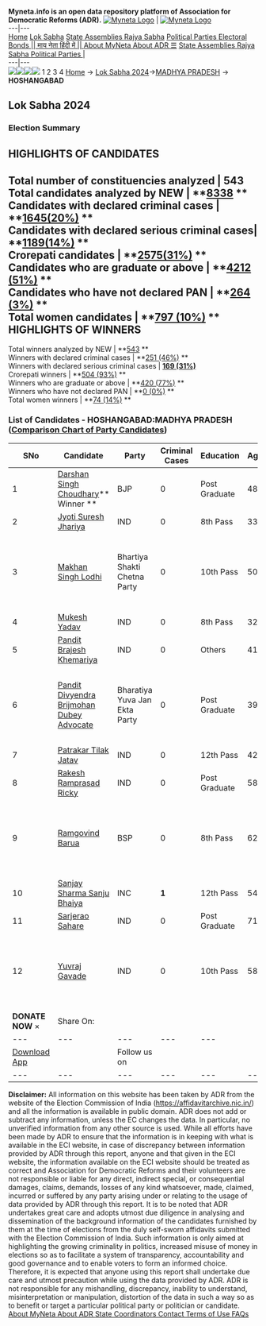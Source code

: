 **Myneta.info is an open data repository platform of Association for Democratic Reforms (ADR).**
[![Myneta Logo](https://www.myneta.info/lib/img/myneta-logo.png)](https://www.myneta.info/) | [![Myneta Logo](https://www.myneta.info/lib/img/adr-logo.png)](https://adrindia.org)  
---|---  
[Home](https://www.myneta.info/) [Lok Sabha](https://www.myneta.info/#ls "Lok Sabha") [ State Assemblies ](https://www.myneta.info/#sa "State Assemblies") [Rajya Sabha](https://www.myneta.info/#rs "Rajya Sabha") [Political Parties ](https://www.myneta.info/party "Political Parties") [ Electoral Bonds ](https://www.myneta.info/electoral_bonds "Electoral Bonds") [ || माय नेता हिंदी में || ](https://translate.google.co.in/translate?prev=hp&hl=en&js=y&u=www.myneta.info&sl=en&tl=hi&history_state0=) [ About MyNeta ](https://adrindia.org/content/about-myneta) [ About ADR ](https://adrindia.org/about-adr/who-we-are) [☰](javascript:void\(0\))
[ State Assemblies ](https://www.myneta.info/#sa "State Assemblies") [ Rajya Sabha ](https://www.myneta.info/#rs "Rajya Sabha") [ Political Parties ](https://www.myneta.info/party "Political Parties")
|   
---|---  
![](https://www.myneta.info/lib/img/banner/banner-1.png)![](https://www.myneta.info/lib/img/banner/banner-2.png)![](https://www.myneta.info/lib/img/banner/banner-3.png)![](https://www.myneta.info/lib/img/banner/banner-4.png)
1  2  3  4 
[Home](https://www.myneta.info/) → [Lok Sabha 2024](https://www.myneta.info/LokSabha2024/)→[MADHYA PRADESH](https://www.myneta.info/LokSabha2024/index.php?action=show_constituencies&state_id=20) → **HOSHANGABAD**
### 
## Lok Sabha 2024
###  Election Summary 
HIGHLIGHTS OF CANDIDATES  
---  
Total number of constituencies analyzed |  543   
Total candidates analyzed by NEW | **[8338](https://www.myneta.info/LokSabha2024/index.php?action=summary&subAction=candidates_analyzed&sort=candidate#summary) **  
Candidates with declared criminal cases | **[1645(20%)](https://www.myneta.info/LokSabha2024/index.php?action=summary&subAction=crime&sort=candidate#summary) **  
Candidates with declared serious criminal cases| **[1189(14%)](https://www.myneta.info/LokSabha2024/index.php?action=summary&subAction=serious_crime&sort=candidate#summary) **  
Crorepati candidates | **[2575(31%)](https://www.myneta.info/LokSabha2024/index.php?action=summary&subAction=crorepati&sort=candidate#summary) **  
Candidates who are graduate or above | **[4212 (51%)](https://www.myneta.info/LokSabha2024/index.php?action=summary&subAction=education&sort=candidate#summary) **  
Candidates who have not declared PAN | **[264 (3%)](https://www.myneta.info/LokSabha2024/index.php?action=summary&subAction=without_pan&sort=candidate#summary) **  
Total women candidates | **[797 (10%)](https://www.myneta.info/LokSabha2024/index.php?action=summary&subAction=women_candidate&sort=candidate#summary) **  
HIGHLIGHTS OF WINNERS  
---  
Total winners analyzed by NEW | **[543](https://www.myneta.info/LokSabha2024/index.php?action=summary&subAction=winner_analyzed&sort=candidate#summary) **  
Winners with declared criminal cases | **[251 (46%)](https://www.myneta.info/LokSabha2024/index.php?action=summary&subAction=winner_crime&sort=candidate#summary) **  
Winners with declared serious criminal cases | **[169 (31%)](https://www.myneta.info/LokSabha2024/index.php?action=summary&subAction=winner_serious_crime&sort=candidate#summary)**  
Crorepati winners | **[504 (93%)](https://www.myneta.info/LokSabha2024/index.php?action=summary&subAction=winner_crorepati&sort=candidate#summary) **  
Winners who are graduate or above | **[420 (77%)](https://www.myneta.info/LokSabha2024/index.php?action=summary&subAction=winner_education&sort=candidate#summary) **  
Winners who have not declared PAN | **[0 (0%)](https://www.myneta.info/LokSabha2024/index.php?action=summary&subAction=winner_without_pan&sort=candidate#summary) **  
Total women winners | **[74 (14%)](https://www.myneta.info/LokSabha2024/index.php?action=summary&subAction=winner_women&sort=candidate#summary) **  
### List of Candidates - HOSHANGABAD:MADHYA PRADESH ([Comparison Chart of Party Candidates](https://www.myneta.info/LokSabha2024/comparisonchart.php?constituency_id=239))
SNo | Candidate| Party| Criminal Cases| Education| Age| Total Assets| Liabilities  
---|---|---|---|---|---|---|---  
1  | [Darshan Singh Choudhary](https://www.myneta.info/LokSabha2024/candidate.php?candidate_id=1833)** Winner ** | BJP | 0 | Post Graduate| 48 | Rs 93,49,061 ~ 93 Lacs+ | Rs 0 ~   
2  | [Jyoti Suresh Jhariya](https://www.myneta.info/LokSabha2024/candidate.php?candidate_id=2450) | IND | 0 | 8th Pass| 33 | Rs 19,58,000 ~ 19 Lacs+ | Rs 8,77,000 ~ 8 Lacs+  
3  | [Makhan Singh Lodhi](https://www.myneta.info/LokSabha2024/candidate.php?candidate_id=2453) | Bhartiya Shakti Chetna Party | 0 | 10th Pass| 50 | ![](https://myneta.info/image_v2.php?myneta_folder=LokSabha2024&candidate_id=2453&col=ta) | ![](https://myneta.info/image_v2.php?myneta_folder=LokSabha2024&candidate_id=2453&col=lia)  
4  | [Mukesh Yadav](https://www.myneta.info/LokSabha2024/candidate.php?candidate_id=3173) | IND | 0 | 8th Pass| 32 | Rs 1,64,000 ~ 1 Lacs+ | Rs 22,000 ~ 22 Thou+  
5  | [Pandit Brajesh Khemariya](https://www.myneta.info/LokSabha2024/candidate.php?candidate_id=3171) | IND | 0 | Others| 41 | Rs 1,11,00,000 ~ 1 Crore+ | Rs 0 ~   
6  | [Pandit Divyendra Brijmohan Dubey Advocate](https://www.myneta.info/LokSabha2024/candidate.php?candidate_id=2451) | Bharatiya Yuva Jan Ekta Party | 0 | Post Graduate| 39 | ![](https://myneta.info/image_v2.php?myneta_folder=LokSabha2024&candidate_id=2451&col=ta) | ![](https://myneta.info/image_v2.php?myneta_folder=LokSabha2024&candidate_id=2451&col=lia)  
7  | [Patrakar Tilak Jatav](https://www.myneta.info/LokSabha2024/candidate.php?candidate_id=3172) | IND | 0 | 12th Pass| 42 | Rs 68,49,000 ~ 68 Lacs+ | Rs 5,21,000 ~ 5 Lacs+  
8  | [Rakesh Ramprasad Ricky](https://www.myneta.info/LokSabha2024/candidate.php?candidate_id=1832) | IND | 0 | Post Graduate| 58 | Rs 7,40,40,000 ~ 7 Crore+ | Rs 0 ~   
9  | [Ramgovind Barua](https://www.myneta.info/LokSabha2024/candidate.php?candidate_id=2452) | BSP | 0 | 8th Pass| 62 | ![](https://myneta.info/image_v2.php?myneta_folder=LokSabha2024&candidate_id=2452&col=ta) | ![](https://myneta.info/image_v2.php?myneta_folder=LokSabha2024&candidate_id=2452&col=lia)  
10  | [Sanjay Sharma Sanju Bhaiya](https://www.myneta.info/LokSabha2024/candidate.php?candidate_id=2454) | INC | **1** | 12th Pass| 54 | Rs 2,32,72,79,636 ~ 232 Crore+ | Rs 98,91,79,205 ~ 98 Crore+  
11  | [Sarjerao Sahare](https://www.myneta.info/LokSabha2024/candidate.php?candidate_id=3174) | IND | 0 | Post Graduate| 71 | Rs 1,37,21,946 ~ 1 Crore+ | Rs 0 ~   
12  | [Yuvraj Gavade](https://www.myneta.info/LokSabha2024/candidate.php?candidate_id=3170) | IND | 0 | 10th Pass| 58 | ![](https://myneta.info/image_v2.php?myneta_folder=LokSabha2024&candidate_id=3170&col=ta) | ![](https://myneta.info/image_v2.php?myneta_folder=LokSabha2024&candidate_id=3170&col=lia)  
|  **DONATE NOW** × |  Share On:  | [](https://api.whatsapp.com/send?text=https%3A%2F%2Fmyneta.info%2Fpunjab2022%2Findex.php%3Faction%3Dshow_constituencies%26state_id%3D19) | [](https://www.facebook.com/sharer/sharer.php?u=https%3A%2F%2Fmyneta.info%2Fpunjab2022%2Findex.php%3Faction%3Dshow_constituencies%26state_id%3D19) | [](https://twitter.com/share?url=https%3A%2F%2Fmyneta.info%2Fpunjab2022%2Findex.php%3Faction%3Dshow_constituencies%26state_id%3D19)  
---|---|---|---|---  
| [ Download App ](https://play.google.com/store/apps/details?id=com.webrosoft.myneta1&pcampaignid=pcampaignidMKT-Other-global-all-co-prtnr-py-PartBadge-Mar2515-1) | [](https://play.google.com/store/apps/details?id=com.webrosoft.myneta1&pcampaignid=pcampaignidMKT-Other-global-all-co-prtnr-py-PartBadge-Mar2515-1) |  Follow us on  | [](https://www.facebook.com/adrindia.org/) | [](https://twitter.com/adrspeaks) | [](https://groups.google.com/g/national-election-watch?hl=en&pli=1) | [](https://www.instagram.com/adrspeaks/) | [](https://www.youtube.com/user/adrspeaks) | [](https://sharechat.com/profile/adrspeaks)  
---|---|---|---|---|---|---|---|---  
**Disclaimer:** All information on this website has been taken by ADR from the website of the Election Commission of India (https://affidavitarchive.nic.in/) and all the information is available in public domain. ADR does not add or subtract any information, unless the EC changes the data. In particular, no unverified information from any other source is used. While all efforts have been made by ADR to ensure that the information is in keeping with what is available in the ECI website, in case of discrepancy between information provided by ADR through this report, anyone and that given in the ECI website, the information available on the ECI website should be treated as correct and Association for Democratic Reforms and their volunteers are not responsible or liable for any direct, indirect special, or consequential damages, claims, demands, losses of any kind whatsoever, made, claimed, incurred or suffered by any party arising under or relating to the usage of data provided by ADR through this report. It is to be noted that ADR undertakes great care and adopts utmost due diligence in analysing and dissemination of the background information of the candidates furnished by them at the time of elections from the duly self-sworn affidavits submitted with the Election Commission of India. Such information is only aimed at highlighting the growing criminality in politics, increased misuse of money in elections so as to facilitate a system of transparency, accountability and good governance and to enable voters to form an informed choice. Therefore, it is expected that anyone using this report shall undertake due care and utmost precaution while using the data provided by ADR. ADR is not responsible for any mishandling, discrepancy, inability to understand, misinterpretation or manipulation, distortion of the data in such a way so as to benefit or target a particular political party or politician or candidate. 
[ About MyNeta ](https://adrindia.org/content/about-myneta) [ About ADR ](https://adrindia.org/about-adr/who-we-are) [ State Coordinators ](https://adrindia.org/about-adr/state-coordinators) [ Contact ](https://adrindia.org/contact-us) [ Terms of Use ](https://adrindia.org/content/adr-terms-use) [ FAQs ](https://adrindia.org/content/faqs)
